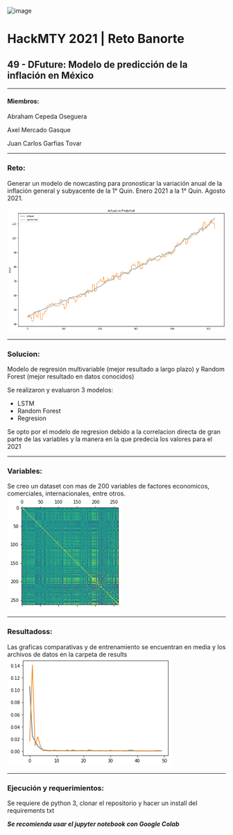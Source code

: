 ![image](https://avatars.githubusercontent.com/u/69404850?s=200&v=4)
# **HackMTY 2021 | Reto Banorte**
## **49 - DFuture: Modelo de predicción de la inflación en México**
---
#### **Miembros:**
Abraham Cepeda Oseguera

Axel Mercado Gasque

Juan Carlos Garfias Tovar

---
### **Reto:**
Generar un modelo de nowcasting para pronosticar la variación anual de la inflación general y 
subyacente de la 1° Quin. Enero 2021 a la 1° Quin. Agosto 2021.

![image info](./media/RegresionLineal.png)

---
### **Solucion:**
Modelo de regresión multivariable (mejor resultado a largo plazo) y Random Forest (mejor resultado en datos conocidos)

Se realizaron y evaluaron 3 modelos:
- LSTM
- Random Forest
- Regresion

Se opto por el modelo de regresion debido a la correlacion directa de gran parte de las variables y la manera en la que predecia los valores para el 2021

---
### **Variables:**
Se creo un dataset con mas de 200 variables de factores economicos, comerciales, internacionales, entre otros. 
![image info](./media/MatrizOG.png)

---
### **Resultadoss:**
Las graficas comparativas y de entrenamiento se encuentran en media y los archivos de datos en la carpeta de results
![image info](./media/LSTMLossFunctionV2.png)

---
### **Ejecución y requerimientos:**
Se requiere de python 3, clonar el repositorio y hacer un install del requirements txt

***Se recomienda usar el jupyter notebook con Google Colab***

